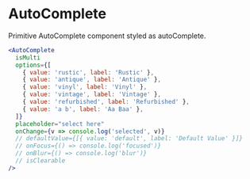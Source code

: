 # AutoComplete

Primitive AutoComplete component styled as autoComplete.

<Editor>

```jsx
<AutoComplete
  isMulti
  options={[
    { value: 'rustic', label: 'Rustic' },
    { value: 'antique', label: 'Antique' },
    { value: 'vinyl', label: 'Vinyl' },
    { value: 'vintage', label: 'Vintage' },
    { value: 'refurbished', label: 'Refurbished' },
    { value: 'a b', label: 'Aa Baa' },
  ]}
  placeholder="select here"
  onChange={v => console.log('selected', v)}
  // defaultValue={[{ value: 'default', label: 'Default Value' }]}
  // onFocus={() => console.log('focused')}
  // onBlur={() => console.log('blur')}
  // isClearable
/>
```

</Editor>
